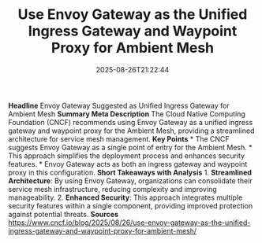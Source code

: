 ﻿---
title: "Use Envoy Gateway as the Unified Ingress Gateway and Waypoint Proxy for Ambient Mesh"
date: "2025-08-26T21:22:44"
category: "Markets"
summary: ""
slug: "use envoy gateway as the unified ingress gateway and waypoin"
source_urls:
  - "https://www.cncf.io/blog/2025/08/26/use-envoy-gateway-as-the-unified-ingress-gateway-and-waypoint-proxy-for-ambient-mesh/"
seo:
  title: "Use Envoy Gateway as the Unified Ingress Gateway and Waypoint Proxy for Ambient Mesh | Hash n Hedge"
  description: ""
  keywords: ["news", "markets", "brief"]
---
**Headline** Envoy Gateway Suggested as Unified Ingress Gateway for Ambient Mesh  **Summary Meta Description** The Cloud Native Computing Foundation (CNCF) recommends using Envoy Gateway as a unified ingress gateway and waypoint proxy for the Ambient Mesh, providing a streamlined architecture for service mesh management.  **Key Points**  * The CNCF suggests Envoy Gateway as a single point of entry for the Ambient Mesh. * This approach simplifies the deployment process and enhances security features. * Envoy Gateway acts as both an ingress gateway and waypoint proxy in this configuration.  **Short Takeaways with Analysis**  1. **Streamlined Architecture**: By using Envoy Gateway, organizations can consolidate their service mesh infrastructure, reducing complexity and improving manageability. 2. **Enhanced Security**: This approach integrates multiple security features within a single component, providing improved protection against potential threats.  **Sources** https://www.cncf.io/blog/2025/08/26/use-envoy-gateway-as-the-unified-ingress-gateway-and-waypoint-proxy-for-ambient-mesh/ 
